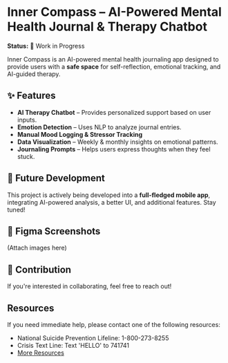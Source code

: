 # Inner Compass – AI-Powered Mental Health Journal & Therapy Chatbot  

**Status:** 🚧 Work in Progress  

Inner Compass is an AI-powered mental health journaling app designed to provide users with a **safe space** for self-reflection, emotional tracking, and AI-guided therapy.  

## ✨ Features  
- **AI Therapy Chatbot** – Provides personalized support based on user inputs.  
- **Emotion Detection** – Uses NLP to analyze journal entries.  
- **Manual Mood Logging & Stressor Tracking**  
- **Data Visualization** – Weekly & monthly insights on emotional patterns.  
- **Journaling Prompts** – Helps users express thoughts when they feel stuck.  

## 🚀 Future Development  
This project is actively being developed into a **full-fledged mobile app**, integrating AI-powered analysis, a better UI, and additional features. Stay tuned!  

## 📸 Figma Screenshots  
(Attach images here)  

## 🤝 Contribution  
If you're interested in collaborating, feel free to reach out!  


## Resources

If you need immediate help, please contact one of the following resources:
- National Suicide Prevention Lifeline: 1-800-273-8255
- Crisis Text Line: Text 'HELLO' to 741741
- [More Resources](https://www.mentalhealth.gov/get-help/immediate-help)
